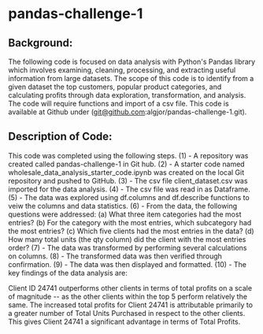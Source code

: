 # pandas-challenge-1

## Background:

The following code is focused on data analysis with Python's Pandas library which involves examining, cleaning, processing, and extracting useful information from large datasets.  The scope of this code is to identify from a given dataset the top customers, popular product categories, and calculating profits through data exploration, transformation, and analysis.
The code will require functions and import of a csv file. 
This code is available at Github under (git@github.com:algjor/pandas-challenge-1.git).

## Description of Code:
This code was completed using the following steps.
(1) - A repository was created called pandas-challenge-1 in Git hub.
(2) - A starter code named wholesale_data_analysis_starter_code.ipynb was created on the local Git repository and pushed to GitHub.
(3) - The csv file client_dataset.csv was imported for the data analysis.
(4) - The csv file was read in as Dataframe.
(5) - The data was explored using df.columns and df.describe functions to veiw the columns and data statistics.
(6) - From the data, the following questions were addressed:  (a) What three item categories had the most entries?
(b) For the category with the most entries, which subcategory had the most entries? (c) Which five clients had the most entries in the data? (d) How many total units (the qty column) did the client with the most entries order?
(7) - The data was transformed by performing several calculations on columns.
(8) - The transformed data was then verified through confirmation.
(9) - The data was then displayed and formatted.
(10) - The key findings of the data analysis are:

Client ID 24741 outperforms other clients in terms of total profits on a scale of magnitude -- as the other clients within the top 5 perform relatively the same. The increased total profits for Client 24741 is attributable primarily to a greater number of Total Units Purchased in respect to the other clients.  This gives Client 24741 a significant advantage in terms of Total Profits.
